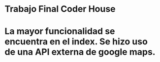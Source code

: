 # Trabajo Final Coder House
# La mayor funcionalidad se encuentra en el index. Se hizo uso de una API externa de google maps.
